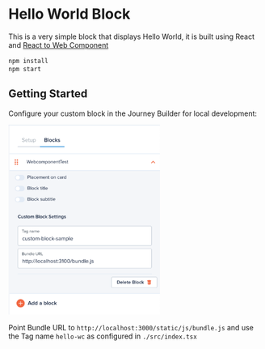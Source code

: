 # Hello World Block

This is a very simple block that displays Hello World, it is built using React and [React to Web Component](https://github.com/bitovi/react-to-web-component)

```
npm install
npm start
```

## Getting Started

Configure your custom block in the Journey Builder for local development:

<img src="./custom-block-config.png" width="300px" />

Point Bundle URL to `http://localhost:3000/static/js/bundle.js` and use the Tag name `hello-wc` as configured in `./src/index.tsx`


